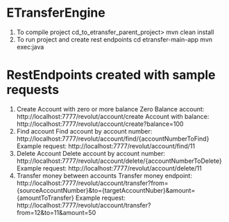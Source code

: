 # ETransferEngine

1. To compile project
  cd_to_etransfer_parent_project> mvn clean install
2. To run project and create rest endpoints
  cd etransfer-main-app 
  mvn exec:java
  
  
# RestEndpoints created with sample requests
1. Create Account with zero or more balance
 Zero Balance account: http://localhost:7777/revolut/account/create
 Account with balance: http://localhost:7777/revolut/account/create?balance=100
2. Find account
  Find account by account number: http://localhost:7777/revolut/account/find/{accountNumberToFind}
  Example request: http://localhost:7777/revolut/account/find/11
3. Delete Account
  Delete account by account number: http://localhost:7777/revolut/account/delete/{accountNumberToDelete}
  Example request: http://localhost:7777/revolut/account/delete/11
4. Transfer money between accounts
  Transfer money endpoint: http://localhost:7777/revolut/account/transfer?from={sourceAccountNumber}&to={targetAccountNuber}&amount={amountToTransfer}
  Example request: http://localhost:7777/revolut/account/transfer?from=12&to=11&amount=50
